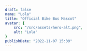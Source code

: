 ```yaml
---
draft: false
name: "Lola"
title: "Official Bike Bus Mascot"
avatar: {
    src: "/src/assets/hero-alt.png",
    alt: "Lola"
}
publishDate: "2022-11-07 15:39"
---
```

